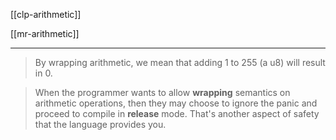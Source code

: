 [[clp-arithmetic]]

[[mr-arithmetic]]

---


> By wrapping arithmetic, we mean that adding 1 to 255 (a u8) will result in 0.

> When the programmer wants to allow **wrapping** semantics on arithmetic operations, then they may choose to ignore the panic and proceed to compile in **release** mode. That's another aspect of safety that the language provides you.
